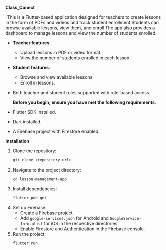 __Class_Conect__

-This is a Flutter-based application designed for teachers to create lessons in the form of PDFs and videos and track student enrollment.Students can browse available lessons, view them, and enroll.The app also provides a dashboard to manage lessons and view the number of students enrolled.

- __Teacher features__:
  - Upload lessons in PDF or video format.
  - View the number of students enrolled in each lesson.
    
- __Student features__:
  - Browse and view available lessons.
  - Enroll in lessons.
- Both teacher and student roles supported with role-based access.

  __Before you begin, ensure you have met the following requirements__:
- Flutter SDK installed.
- Dart installed.
- A Firebase project with Firestore enabled.

__Installation__
1. Clone the repository:
   ```bash
   git clone <repository-url>
   ```
2. Navigate to the project directory:
   ```bash
   cd lesson-management-app
   ```
3. Install dependencies:
   ```bash
   flutter pub get
   ```
4. Set up Firebase:
   - Create a Firebase project.
   - Add `google-services.json` for Android and `GoogleService-Info.plist` for iOS in the respective directories.
   - Enable Firestore and Authentication in the Firebase console.
5. Run the project:
   ```bash
   flutter run
   ```


